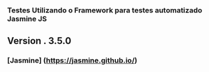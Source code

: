 ### Testes Utilizando o Framework para testes automatizado Jasmine JS 

## Version . 3.5.0

### [Jasmine] (https://jasmine.github.io/) 
